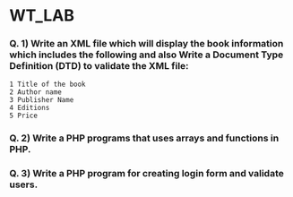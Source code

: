 # WT_LAB
### Q. 1) Write an XML file which will display the book information which includes the following and also Write a Document Type Definition (DTD) to validate the XML file:
```
1 Title of the book
2 Author name
3 Publisher Name
4 Editions
5 Price
```
### Q. 2) Write a PHP programs that uses arrays and functions in PHP.

### Q. 3) Write a PHP program for creating login form and validate users.

